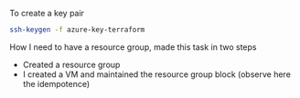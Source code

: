 To create a key pair 

```sh
ssh-keygen -f azure-key-terraform
```

How I need to have a resource group, made this task in two steps
- Created a resource group
- I created a VM and maintained the resource group block (observe here the idempotence)